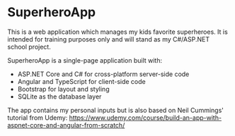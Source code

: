 # SuperheroApp

This is a web application which manages my kids favorite superheroes. It is intended for training purposes only and will stand as my C#/ASP.NET school project.

SuperheroApp is a single-page application built with:
- ASP.NET Core and C# for cross-platform server-side code
- Angular and TypeScript for client-side code
- Bootstrap for layout and styling
- SQLite as the database layer

The app contains my personal inputs but is also based on Neil Cummings' tutorial from Udemy: https://www.udemy.com/course/build-an-app-with-aspnet-core-and-angular-from-scratch/
